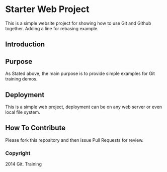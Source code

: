 # Starter Web Project

This is a simple website project for
showing how to use Git and Github together.
Adding a line for rebasing example.

## Introduction

## Purpose
As Stated above, the main purpose is to provide simple
examples for Git training demos.

## Deployment
This is a simple web project, deployment
can be on any web server or even local
file system.

## How To Contribute

Please fork this repository and then issue Pull Requests for review.

### Copyright
2014 Git. Training
